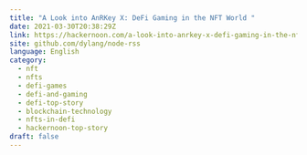 ```yaml
---
title: "A Look into AnRKey X: DeFi Gaming in the NFT World "
date: 2021-03-30T20:38:29Z
link: https://hackernoon.com/a-look-into-anrkey-x-defi-gaming-in-the-nft-world-vt4t332w?source=rss&utm_medium=RSS&utm_source=news.12bit.vn
site: github.com/dylang/node-rss
language: English
category:
  - nft
  - nfts
  - defi-games
  - defi-and-gaming
  - defi-top-story
  - blockchain-technology
  - nfts-in-defi
  - hackernoon-top-story
draft: false
---
```

